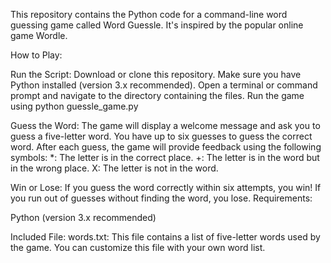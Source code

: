 This repository contains the Python code for a command-line word guessing game called Word Guessle. It's inspired by the popular online game Wordle.

How to Play:

Run the Script:
Download or clone this repository.
Make sure you have Python installed (version 3.x recommended).
Open a terminal or command prompt and navigate to the directory containing the files.
Run the game using python guessle_game.py

Guess the Word:
The game will display a welcome message and ask you to guess a five-letter word.
You have up to six guesses to guess the correct word.
After each guess, the game will provide feedback using the following symbols:
*: The letter is in the correct place.
+: The letter is in the word but in the wrong place.
X: The letter is not in the word.

Win or Lose:
If you guess the word correctly within six attempts, you win!
If you run out of guesses without finding the word, you lose.
Requirements:

Python (version 3.x recommended)

Included File:
words.txt: This file contains a list of five-letter words used by the game. You can customize this file with your own word list.
